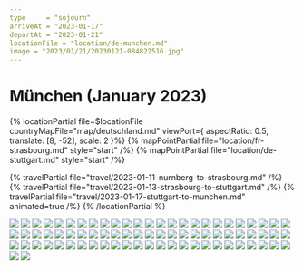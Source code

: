 ```yaml
---
type     = "sojourn"
arriveAt = "2023-01-17"
departAt = "2023-01-21"
locationFile = "location/de-munchen.md"
image = "2023/01/21/20230121-084822516.jpg"
---
```


# München (January 2023)

{% locationPartial file=$locationFile countryMapFile="map/deutschland.md"
viewPort={ aspectRatio: 0.5, translate: [8, -52], scale: 2 }%}
  {% mapPointPartial file="location/fr-strasbourg.md" style="start" /%}
  {% mapPointPartial file="location/de-stuttgart.md" style="start" /%}

  {% travelPartial file="travel/2023-01-11-nurnberg-to-strasbourg.md" /%}
  {% travelPartial file="travel/2023-01-13-strasbourg-to-stuttgart.md" /%}
  {% travelPartial file="travel/2023-01-17-stuttgart-to-munchen.md" animated=true /%}
{% /locationPartial %}

![](2023/01/17/20230117-112350819.jpg)
![](2023/01/17/20230117-114055252.jpg)
![](2023/01/17/20230117-114135009.jpg)
![](2023/01/17/20230117-123017742.jpg)
![](2023/01/17/20230117-123948864.jpg)
![](2023/01/17/20230117-124913841.jpg)
![](2023/01/17/20230117-125605527.jpg)
![](2023/01/17/20230117-130336013.jpg)
![](2023/01/17/20230117-130904573.jpg)
![](2023/01/17/20230117-130950475.jpg)
![](2023/01/17/20230117-131047860.jpg)
![](2023/01/17/20230117-131606012.jpg)
![](2023/01/17/20230117-131645310.jpg)
![](2023/01/17/20230117-132252013.jpg)
![](2023/01/17/20230117-132324027.jpg)
![](2023/01/17/20230117-133728652.jpg)
![](2023/01/17/20230117-133930395.jpg)
![](2023/01/17/20230117-141239181.jpg)
![](2023/01/17/20230117-141703295.jpg)
![](2023/01/17/20230117-145014601.jpg)
![](2023/01/17/20230117-151723351.jpg)
![](2023/01/17/20230117-151841023.jpg)
![](2023/01/17/20230117-181703692.jpg)
![](2023/01/17/20230117-184342859.jpg)
![](2023/01/18/20230118-131514404.jpg)
![](2023/01/19/20230119-073023262.jpg)
![](2023/01/19/20230119-081637573.jpg)
![](2023/01/19/20230119-082104599.jpg)
![](2023/01/19/20230119-101535911.jpg)
![](2023/01/19/20230119-120704551.jpg)
![](2023/01/19/20230119-124647614.jpg)
![](2023/01/19/20230119-130314866.jpg)
![](2023/01/19/20230119-130959747.jpg)
![](2023/01/19/20230119-131213139.jpg)
![](2023/01/19/20230119-131306327.jpg)
![](2023/01/19/20230119-131944389.jpg)
![](2023/01/20/20230120-122031802.jpg)
![](2023/01/20/20230120-122340029.jpg)
![](2023/01/20/20230120-134540200.jpg)
![](2023/01/20/20230120-170155050.jpg)
![](2023/01/21/20230121-084127679.jpg)
![](2023/01/21/20230121-084414684.jpg)
![](2023/01/21/20230121-084534073.jpg)
![](2023/01/21/20230121-084606247.jpg)
![](2023/01/21/20230121-084632240.jpg)
![](2023/01/21/20230121-084655231.jpg)
![](2023/01/21/20230121-084801462.jpg)
![](2023/01/21/20230121-084822516.jpg)
![](2023/01/21/20230121-085028492.jpg)
![](2023/01/21/20230121-085614054.jpg)
![](2023/01/21/20230121-085839678.jpg)
![](2023/01/21/20230121-085914317.jpg)
![](2023/01/21/20230121-090009078.jpg)
![](2023/01/21/20230121-090041295.jpg)
![](2023/01/21/20230121-090052546.jpg)
![](2023/01/21/20230121-090154596.jpg)
![](2023/01/21/20230121-090211720.jpg)
![](2023/01/21/20230121-090428055.jpg)
![](2023/01/21/20230121-091010068.jpg)
![](2023/01/21/20230121-091523000.jpg)
![](2023/01/21/20230121-092145909.jpg)
![](2023/01/21/20230121-110944758.jpg)
![](2023/01/21/20230121-111057349.jpg)
![](2023/01/21/20230121-111600300.jpg)
![](2023/01/21/20230121-112020791.jpg)
![](2023/01/21/20230121-124153151.jpg)
![](2023/01/21/20230121-124934110.jpg)
![](2023/01/21/20230121-144610558.jpg)
![](2023/01/21/20230121-145220869.jpg)
![](2023/01/21/20230121-145406797.jpg)
![](2023/01/21/20230121-153829435.jpg)
![](2023/01/21/20230121-163844552.jpg)
![](2023/01/21/20230121-170157300.jpg)
![](2023/01/21/20230121-170537479.jpg)
![](2023/01/21/20230121-170707540.jpg)
![](2023/01/21/20230121-171204936.jpg)
![](2023/01/21/20230121-171703863.jpg)
